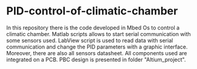 # PID-control-of-climatic-chamber
In this repository there is the code developed in Mbed Os to control a climatic chamber. Matlab scripts allows to start serial communication with some sensors used. LabView script is used to read data with serial communication and change the PID parameters with a graphic interface. Moreover, there are also all sensors datasheet.
All components used are integrated on a PCB. PBC design is presented in folder "Altium_project".
